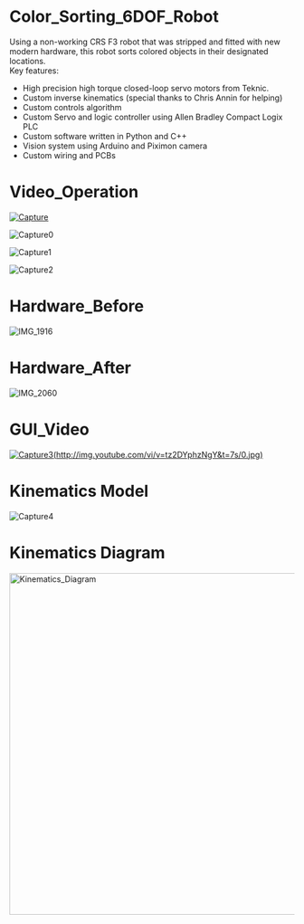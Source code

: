 # Color_Sorting_6DOF_Robot
Using a non-working CRS F3 robot that was stripped and fitted with new modern hardware, this robot sorts colored objects in their designated locations.  
Key features:  
- High precision high torque closed-loop servo motors from Teknic.  
- Custom inverse kinematics (special thanks to Chris Annin for helping)  
- Custom controls algorithm  
- Custom Servo and logic controller using Allen Bradley Compact Logix PLC  
- Custom software written in Python and C++  
- Vision system using Arduino and Piximon camera  
- Custom wiring and PCBs  
  
# Video_Operation
  [![Capture](http://img.youtube.com/vi/HCFQePH5pQ0/0.jpg)](http://www.youtube.com/watch?v=HCFQePH5pQ0)
  
![Capture0](https://user-images.githubusercontent.com/55325587/64911642-5e4f1880-d6d9-11e9-9de1-b2d9ac0ae9ce.JPG)
  
![Capture1](https://user-images.githubusercontent.com/55325587/64911651-79ba2380-d6d9-11e9-8b3d-03331a3a589e.JPG)
  
![Capture2](https://user-images.githubusercontent.com/55325587/64911655-82125e80-d6d9-11e9-9935-038fc6e45771.JPG)
    
# Hardware_Before  
![IMG_1916](https://user-images.githubusercontent.com/55325587/64911707-18468480-d6da-11e9-9cc1-dfcbfa18c443.JPG)
  
# Hardware_After  
![IMG_2060](https://user-images.githubusercontent.com/55325587/64911674-b0903980-d6d9-11e9-9f90-161e5b0bf27c.JPG)  
  
# GUI_Video
[![Capture3](https://user-images.githubusercontent.com/55325587/64911785-0a453380-d6db-11e9-8c8f-3a785edef4b6.JPG)(http://img.youtube.com/vi/v=tz2DYphzNgY&t=7s/0.jpg)](http://www.youtube.com/watch?v=tz2DYphzNgY&t=7s)  

# Kinematics Model  
![Capture4](https://user-images.githubusercontent.com/55325587/64912020-049d1d00-d6de-11e9-8fd5-1a51aaac945c.JPG)  

# Kinematics Diagram  
<img width="604" alt="Kinematics_Diagram" src="https://user-images.githubusercontent.com/55325587/64912021-0bc42b00-d6de-11e9-9ec9-f86701ce2a56.PNG">

  
